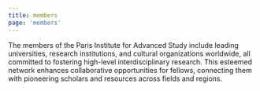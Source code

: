 ```yaml
---
title: members
page: 'members'
---
```

The members of the Paris Institute for Advanced Study include leading universities, research institutions, and cultural organizations worldwide, all committed to fostering high-level interdisciplinary research. This esteemed network enhances collaborative opportunities for fellows, connecting them with pioneering scholars and resources across fields and regions.
